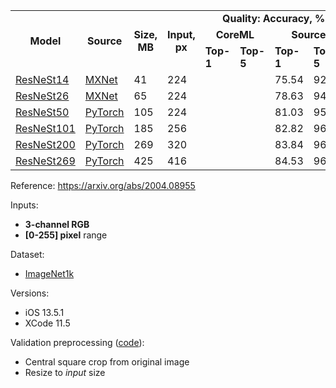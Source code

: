<table>
  <tbody>
    <tr>
      <td rowspan=3 align="center"><b>Model</b></td>
      <td rowspan=3 align="center"><b>Source</b></td>
      <td rowspan=3 align="center"><b>Size, MB</b></td>
      <td rowspan=3 align="center"><b>Input, px</b></td>
      <td colspan=4 align="center"><b>Quality: Accuracy, %</b></td>
<!--       <td rowspan=11 align="center"></td> -->
      <td colspan=5 align="center"><b>Latency, ms</b></td>
    </tr>
    <tr>
      <td colspan="2" align="center"><b>CoreML</b></td>
      <td colspan="2" align="center"><b>Source</b></td>
      <td colspan="3" align="center"><b>iPhone 11 Pro</b></td>
      <td colspan="2" align="center"><b>iPhone 7</b></td>
    </tr>
    <tr>
      <td><b>Top-1</b></td>
      <td><b>Top-5</b></td>
      <td><b>Top-1</b></td>
      <td><b>Top-5</b></td>
      <td><b>CPU</b></td>
      <td><b>GPU</b></td>
      <td><b>ANE</b></td>
      <td><b>CPU</b></td>
      <td><b>GPU</b></td>
    </tr>
    <tr>
      <td><a href="https://dl.dropboxusercontent.com/s/89s63fm9owz4kjz/resnest14_torch.mlmodel?dl=0">ResNeSt14</a></td>
      <td><a href="https://github.com/dmlc/gluon-cv/blob/04baf39d2441bd23e7809032718d1d99ac5bb256/gluoncv/model_zoo/resnest.py#L348">MXNet</a></td>
      <td>41</td>
      <td>224</td>
      <td></td>
      <td></td>
      <td>75.54</td>
      <td>92.57</td>
      <td>33</td>
      <td>84</td>
      <td>-</td>
      <td>89</td>
      <td>102</td>
    </tr>
    <tr>
      <td><a href="https://dl.dropboxusercontent.com/s/uk8mzft8grzsx2z/resnest26_torch.mlmodel?dl=0">ResNeSt26</a></td>
      <td><a href="https://github.com/dmlc/gluon-cv/blob/04baf39d2441bd23e7809032718d1d99ac5bb256/gluoncv/model_zoo/resnest.py#L383">MXNet</a></td>
      <td>65</td>
      <td>224</td>
      <td></td>
      <td></td>
      <td>78.63</td>
      <td>94.38</td>
      <td>50</td>
      <td>106</td>
      <td>-</td>
      <td>197</td>
      <td>128</td>
    </tr>
    <tr>
      <td><a href="https://dl.dropboxusercontent.com/s/8k33evt5b2nhp5o/resnest50_torch.mlmodel?dl=0">ResNeSt50</a></td>
      <td><a href="https://github.com/zhanghang1989/ResNeSt/blob/5fe47e93bd7e098d15bc278d8ab4812b82b49414/resnest/torch/resnest.py#L33">PyTorch</a></td>
      <td>105</td>
      <td>224</td>
      <td></td>
      <td></td>
      <td>81.03</td>
      <td>95.41</td>
      <td>119</td>
      <td>100</td>
      <td>-</td>
      <td>207</td>
      <td>234</td>
    </tr>
    <tr>
      <td><a href="https://dl.dropboxusercontent.com/s/ysi35jy86mbz51y/resnest101_torch.mlmodel?dl=0">ResNeSt101</a></td>
      <td><a href="https://github.com/zhanghang1989/ResNeSt/blob/5fe47e93bd7e098d15bc278d8ab4812b82b49414/resnest/torch/resnest.py#L43">PyTorch</a></td>
      <td>185</td>
      <td>256</td>
      <td></td>
      <td></td>
      <td>82.82</td>
      <td>96.32</td>
      <td></td>
      <td></td>
      <td>-</td>
      <td></td>
      <td></td>
    </tr>
    <tr>
      <td><a href="https://dl.dropboxusercontent.com/s/ceqvmmrgql43bq0/resnest200_torch.mlmodel?dl=0">ResNeSt200</a></td>
      <td><a href="https://github.com/zhanghang1989/ResNeSt/blob/5fe47e93bd7e098d15bc278d8ab4812b82b49414/resnest/torch/resnest.py#L53">PyTorch</a></td>
      <td>269</td>
      <td>320</td>
      <td></td>
      <td></td>
      <td>83.84</td>
      <td>96.85</td>
      <td></td>
      <td></td>
      <td>-</td>
      <td></td>
      <td></td>
    </tr>
    <tr>
      <td><a href="https://dl.dropboxusercontent.com/s/pwwxz0t1pup8sc1/resnest269_torch.mlmodel?dl=0">ResNeSt269</a></td>
      <td><a href="https://github.com/zhanghang1989/ResNeSt/blob/5fe47e93bd7e098d15bc278d8ab4812b82b49414/resnest/torch/resnest.py#L63">PyTorch</a></td>
      <td>425</td>
      <td>416</td>
      <td></td>
      <td></td>
      <td>84.53</td>
      <td>96.98</td>
      <td></td>
      <td></td>
      <td>-</td>
      <td></td>
      <td></td>
    </tr>
  </tbody>
</table>

Reference: https://arxiv.org/abs/2004.08955

Inputs:
* **3-channel RGB**
* **[0-255] pixel** range

Dataset:
* [ImageNet1k](http://www.image-net.org/challenges/LSVRC/)

Versions:
* iOS 13.5.1
* XCode 11.5

Validation preprocessing ([code](https://github.com/zhanghang1989/ResNeSt/blob/5fe47e93bd7e098d15bc278d8ab4812b82b49414/scripts/torch/verify.py#L127)):
* Central square crop from original image
* Resize to *input* size
